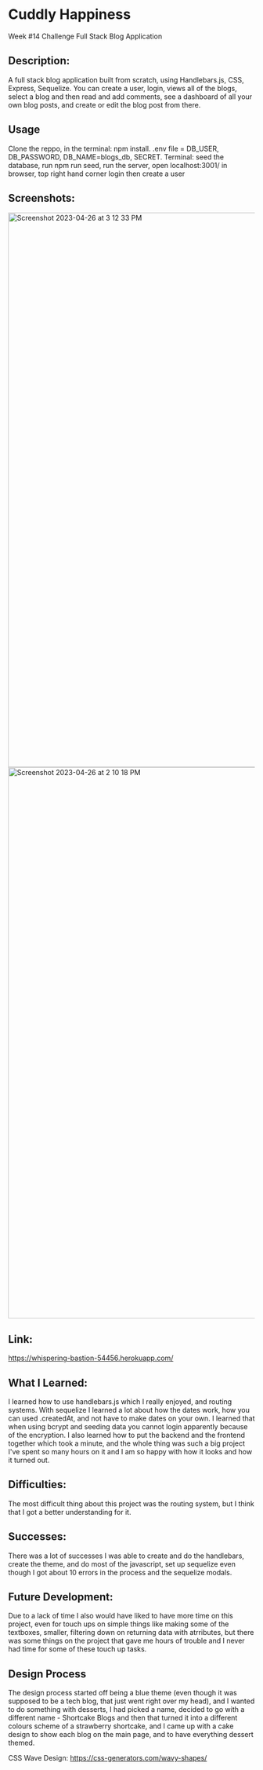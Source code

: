 # Cuddly Happiness
Week #14 Challenge Full Stack Blog Application

## Description:
A full stack blog application built from scratch, using Handlebars.js, CSS, Express, Sequelize. You can create a user, login, views all of the blogs, select a blog and then read and add comments, see a dashboard of all your own blog posts, and create or edit the blog post from there. 

## Usage
Clone the reppo, in the terminal: npm install. .env file = DB_USER, DB_PASSWORD, DB_NAME=blogs_db, SECRET. Terminal: seed the database, run npm run seed, run the server, open localhost:3001/ in browser, top right hand corner login then create a user

## Screenshots:
<img width="1130" alt="Screenshot 2023-04-26 at 3 12 33 PM" src="https://user-images.githubusercontent.com/109821108/234666154-f2e0f2e7-3a16-42eb-b129-b16902d057b8.png">
<img width="1123" alt="Screenshot 2023-04-26 at 2 10 18 PM" src="https://user-images.githubusercontent.com/109821108/234665857-fd482ca4-221d-49c2-8f5c-a53d3a33e3cc.png">

## Link:
https://whispering-bastion-54456.herokuapp.com/

## What I Learned:
I learned how to use handlebars.js which I really enjoyed, and routing systems. With sequelize I learned a lot about how the dates work, how you can used .createdAt, and not have to make dates on your own. I learned that when using bcrypt and seeding data you cannot login apparently because of the encryption. I also learned how to put the backend and the frontend together which took a minute, and the whole thing was such a big project I've spent so many hours on it and I am so happy with how it looks and how it turned out. 

## Difficulties:
The most difficult thing about this project was the routing system, but I think that I got a better understanding for it. 

## Successes:
There was a lot of successes I was able to create and do the handlebars, create the theme, and do most of the javascript, set up sequelize even though I got about 10 errors in the process and the sequelize modals. 

## Future Development:
Due to a lack of time I also would have liked to have more time on this project, even for touch ups on simple things like making some of the textboxes, smaller, filtering down on returning data with atrributes, but there was some things on the project that gave me hours of trouble and I never had time for some of these touch up tasks.

## Design Process
The design process started off being a blue theme (even though it was supposed to be a tech blog, that just went right over my head), and I wanted to do something with desserts, I had picked a name, decided to go with a different name - Shortcake Blogs and then that turned it into a different colours scheme of a strawberry shortcake, and I came up with a cake design to show each blog on the main page, and to have everything dessert themed. 

CSS Wave Design: https://css-generators.com/wavy-shapes/
